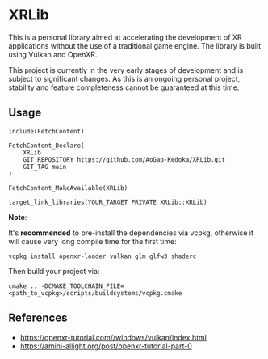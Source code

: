 # XRLib
This is a personal library aimed at accelerating the development of XR applications without the use of a traditional game engine. The library is built using Vulkan and OpenXR.


This project is currently in the very early stages of development and is subject to significant changes. As this is an ongoing personal project, stability and feature completeness cannot be guaranteed at this time.

## Usage
```
include(FetchContent)

FetchContent_Declare(
    XRLib
    GIT_REPOSITORY https://github.com/AoGao-Kedoka/XRLib.git
    GIT_TAG main
)

FetchContent_MakeAvailable(XRLib)

target_link_libraries(YOUR_TARGET PRIVATE XRLib::XRLib)
```

**Note**:

It's **recommended** to pre-install the dependencies via vcpkg, otherwise it will cause very long compile time for the first time:
```
vcpkg install openxr-loader vulkan glm glfw3 shaderc
```
Then build your project via:
```
cmake .. -DCMAKE_TOOLCHAIN_FILE=<path_to_vcpkg>/scripts/buildsystems/vcpkg.cmake
```

## References
- https://openxr-tutorial.com//windows/vulkan/index.html
- https://amini-allight.org/post/openxr-tutorial-part-0
